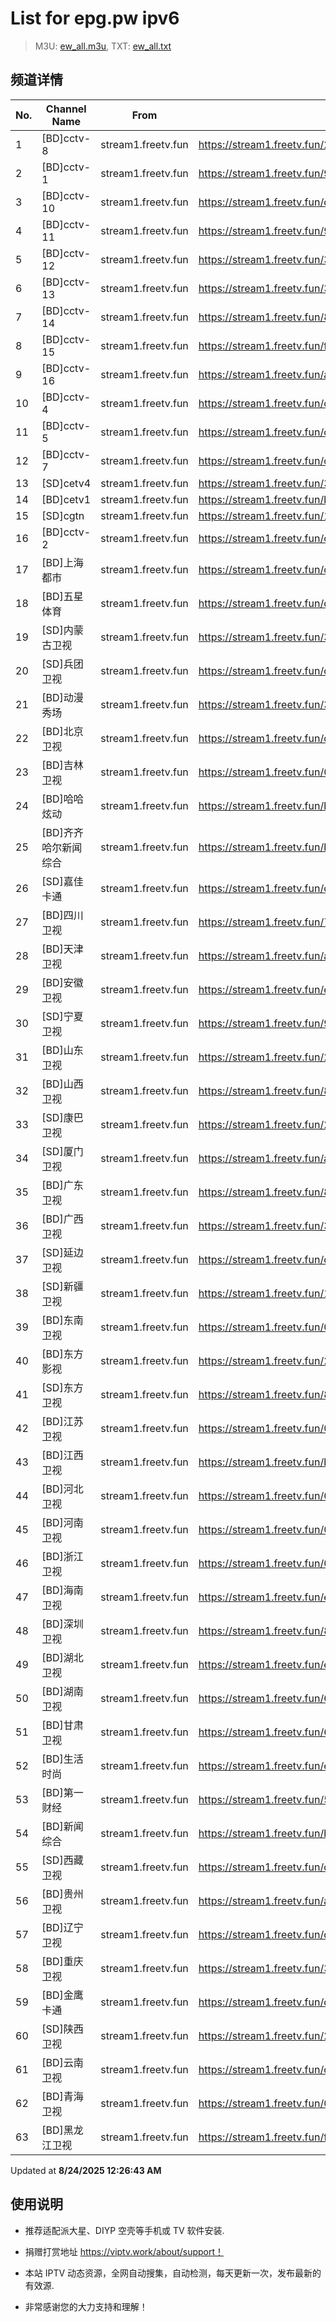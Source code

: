 # List for **epg.pw ipv6**

> M3U: [ew_all.m3u](./ew_all.m3u ), TXT: [ew_all.txt](./txt/ew_all.txt )

## 频道详情

| No. | Channel Name | From | Source |
| --- | ------------ | ---- | ------ |
| 1 | [BD]cctv-8 | stream1.freetv.fun | <https://stream1.freetv.fun/2e306ebe387de83590a676b156f6db16f86d4c598cb04b945d3a9deb2a2f5f68.m3u8> |
| 2 | [BD]cctv-1 | stream1.freetv.fun | <https://stream1.freetv.fun/9f1b84dd3a947a7915d0bc74607ef26453ecebe1bbc5d5c0fa624007ac18b0ec.m3u8> |
| 3 | [BD]cctv-10 | stream1.freetv.fun | <https://stream1.freetv.fun/df5aff7f8638d5cf01c18766c9a82ec938338c8c84e146629b6570a1ce8294e4.m3u8> |
| 4 | [BD]cctv-11 | stream1.freetv.fun | <https://stream1.freetv.fun/9c59f5beadd8a695f0a120d729dae759c68e08701492a973786a2cbca602cdc3.m3u8> |
| 5 | [BD]cctv-12 | stream1.freetv.fun | <https://stream1.freetv.fun/37073f335f6548a0fb7f92f1bb7cae6ba293f35aeaa97c8b0d5b25b3df639dbd.m3u8> |
| 6 | [BD]cctv-13 | stream1.freetv.fun | <https://stream1.freetv.fun/3466bfc0dd7b8f0051570c9b0c713adfd3379d4741e59a1579f3f2325a30fd70.m3u8> |
| 7 | [BD]cctv-14 | stream1.freetv.fun | <https://stream1.freetv.fun/8d6bfe1074e7dad026cde829d34d8e3ab9aeb16e453737d37853193da9452e3a.m3u8> |
| 8 | [BD]cctv-15 | stream1.freetv.fun | <https://stream1.freetv.fun/f873840c8cf66db178a23933c9d8052f3e99a34f882998fb917afe1316e4aa63.m3u8> |
| 9 | [BD]cctv-16 | stream1.freetv.fun | <https://stream1.freetv.fun/a18231e4a2cb9c62f36324dd04dd68d63656660e7dba97b9a3a70daab8e6a5db.m3u8> |
| 10 | [BD]cctv-4 | stream1.freetv.fun | <https://stream1.freetv.fun/c5ee56021f1b1f6330f6cfc08eed171ae111e8cf9233ec74616126498c309b54.m3u8> |
| 11 | [BD]cctv-5 | stream1.freetv.fun | <https://stream1.freetv.fun/c7dc975f87d295ccbba1ee7a16abe46240503a593e0fdd1f3930eabb0004f488.m3u8> |
| 12 | [BD]cctv-7 | stream1.freetv.fun | <https://stream1.freetv.fun/cd690c875afc439a7074a2c0c1782b8b55d336896a34905eb02045736eae6923.m3u8> |
| 13 | [SD]cetv4 | stream1.freetv.fun | <https://stream1.freetv.fun/3a34660b005e31fcc4bdaeaf78ce364a5661aea40e8d877fc1e068e4551c269e.m3u8> |
| 14 | [BD]cetv1 | stream1.freetv.fun | <https://stream1.freetv.fun/b983a8a5adb5323c774107f8051b54d1581c72d82802631bcc3896bd61e12e3d.m3u8> |
| 15 | [SD]cgtn | stream1.freetv.fun | <https://stream1.freetv.fun/160bf076caab518010279e611dd0507fe4f7669319059bcbd84f387cf08b6cfc.m3u8> |
| 16 | [BD]cctv-2 | stream1.freetv.fun | <https://stream1.freetv.fun/cd5157545b82f5dd9d883d92e2a9604dc937707818140cc89c4358c48e5374d0.m3u8> |
| 17 | [BD]上海都市 | stream1.freetv.fun | <https://stream1.freetv.fun/c51379ba4852f1be15b1a0bc4332b09049cb4df778fff224c8966217566ac38a.m3u8> |
| 18 | [BD]五星体育 | stream1.freetv.fun | <https://stream1.freetv.fun/d99d90dcb204a091467cada6295ceb8dfb0cf5c3890378e1d0f57ec8ef9922f0.m3u8> |
| 19 | [SD]内蒙古卫视 | stream1.freetv.fun | <https://stream1.freetv.fun/3613799027c7d64d6ab4ee57247de6a82c45b329e31c67de09593a344e208f9a.m3u8> |
| 20 | [SD]兵团卫视 | stream1.freetv.fun | <https://stream1.freetv.fun/c5a44dd8123afd8b442aa6ae91890930a4e27022195bb9341e351dc9e4714657.m3u8> |
| 21 | [BD]动漫秀场 | stream1.freetv.fun | <https://stream1.freetv.fun/3db4e163a68d0e426d82c41072c03763ff9708ec882448590e3096d87f073067.m3u8> |
| 22 | [BD]北京卫视 | stream1.freetv.fun | <https://stream1.freetv.fun/d85f2b571ef78d388b992720c94c38c0292376804051cabbc294cc6a510ee69a.m3u8> |
| 23 | [BD]吉林卫视 | stream1.freetv.fun | <https://stream1.freetv.fun/0b90323f7aac29f7c1068a13a8a5316781f89619d1173eb95ceaaa5f7784d888.m3u8> |
| 24 | [BD]哈哈炫动 | stream1.freetv.fun | <https://stream1.freetv.fun/b435063b71b5f3ed95ab500118314f5e9f3289f3afcbb7c0dba3b0e9e5dff943.m3u8> |
| 25 | [BD]齐齐哈尔新闻综合 | stream1.freetv.fun | <https://stream1.freetv.fun/b3b0eb1ec1f80532e3404280bcbe0f7bc2a29140089627ccfb572943ae605eae.m3u8> |
| 26 | [SD]嘉佳卡通 | stream1.freetv.fun | <https://stream1.freetv.fun/c35e7322dda3b1dad2e328269a875ee5a916dc42ea2abf9dedac1d7743c18f42.m3u8> |
| 27 | [BD]四川卫视 | stream1.freetv.fun | <https://stream1.freetv.fun/7517a57393152a87736b70419c4f52cd01e317a6c75a21482f4c6542d6cce74d.m3u8> |
| 28 | [BD]天津卫视 | stream1.freetv.fun | <https://stream1.freetv.fun/ad6116f0606efa966076ed15f4dcaf3237764e218835fc4428df75937e12f783.m3u8> |
| 29 | [BD]安徽卫视 | stream1.freetv.fun | <https://stream1.freetv.fun/e25c944df2aaf987bf889108895b9e4364a3b6efdadc21b0a28e941bc2b1401d.m3u8> |
| 30 | [SD]宁夏卫视 | stream1.freetv.fun | <https://stream1.freetv.fun/9be1a78f9835a94af3bb51243adbd6a6ce85955078f29644e0a6cd75fac5fdbd.m3u8> |
| 31 | [BD]山东卫视 | stream1.freetv.fun | <https://stream1.freetv.fun/22b1b214ae8491fe44102d564da4ee8b563f8ac9f94734edee9912b81e2156c3.m3u8> |
| 32 | [BD]山西卫视 | stream1.freetv.fun | <https://stream1.freetv.fun/8b2e095ac5c86576931623b57a86a754478a617594d841aec69d40df7a3717b6.m3u8> |
| 33 | [SD]康巴卫视 | stream1.freetv.fun | <https://stream1.freetv.fun/295dab8dd3a41d46b785fb58e7500b7009075daa90a521415f2aa8c5f90d94fa.m3u8> |
| 34 | [SD]厦门卫视 | stream1.freetv.fun | <https://stream1.freetv.fun/aa65dd411565991ace44f9e5934bd018fdd52122e052d471a363b6ee839e1079.m3u8> |
| 35 | [BD]广东卫视 | stream1.freetv.fun | <https://stream1.freetv.fun/8eafbdbde454f6aecda8f111d0b3af99b5f84bcd1741b724bf3a9d8ee7c3a2d6.m3u8> |
| 36 | [BD]广西卫视 | stream1.freetv.fun | <https://stream1.freetv.fun/3221b03f53182c60f221a3ecf4bf696403c69d95cf038b71de64827ceeb6039a.m3u8> |
| 37 | [SD]延边卫视 | stream1.freetv.fun | <https://stream1.freetv.fun/d2ea3a364fa453b29060ebccb5a06a1941755859c0182ab0f071473c08738fc2.m3u8> |
| 38 | [SD]新疆卫视 | stream1.freetv.fun | <https://stream1.freetv.fun/100024dc507775c906957dfd7f48fd8efcde787ba9e6c2ec20dba19632fa9ef9.m3u8> |
| 39 | [BD]东南卫视 | stream1.freetv.fun | <https://stream1.freetv.fun/0d99a9f51ddeac599837edb17e8e7f077991333b896ad5b5cb11cc6d1138284d.m3u8> |
| 40 | [BD]东方影视 | stream1.freetv.fun | <https://stream1.freetv.fun/24b2b7048074d6989b0b0bdbb6cf188930ea474e17a5a04641c5313791b6791a.m3u8> |
| 41 | [SD]东方卫视 | stream1.freetv.fun | <https://stream1.freetv.fun/80dc1429009b2b833e1dd48886cc7084681693f04e714fae2fb0a1f29efe324c.m3u8> |
| 42 | [BD]江苏卫视 | stream1.freetv.fun | <https://stream1.freetv.fun/01b851dae44cff98a76743a5ddb498f400c09c17715b916b5f9a6bcd2c6863e9.m3u8> |
| 43 | [BD]江西卫视 | stream1.freetv.fun | <https://stream1.freetv.fun/bc4d49bde015fc24aafb924423536d9ec2f09ad3d55313e4a482ba85ae48b175.m3u8> |
| 44 | [BD]河北卫视 | stream1.freetv.fun | <https://stream1.freetv.fun/001dee3ca98c60752fbb8ec283d79ca4e36ea48e670272f0754e21c08193992d.m3u8> |
| 45 | [BD]河南卫视 | stream1.freetv.fun | <https://stream1.freetv.fun/09c69b79710a84cb0eafe3fd4b5b2968cf6c8b5a7690a52df05e907a40513400.m3u8> |
| 46 | [BD]浙江卫视 | stream1.freetv.fun | <https://stream1.freetv.fun/0f56a254bdeb1e7363b9f45a843d64348f90431b4a7a02726014c395f6a4abcc.m3u8> |
| 47 | [BD]海南卫视 | stream1.freetv.fun | <https://stream1.freetv.fun/ee9c078398053ac38fb24be763ec0d6ef9d8d6a8c5b97798d9ed966ca97d5dc6.m3u8> |
| 48 | [BD]深圳卫视 | stream1.freetv.fun | <https://stream1.freetv.fun/83e8b450c90348dc8c1a595f04cc7ac388754606cfc999c628a71eb3574789a5.m3u8> |
| 49 | [BD]湖北卫视 | stream1.freetv.fun | <https://stream1.freetv.fun/e410270d0e6f4b56d232ccc13ac4527e97851be708853ad4278b321d78566562.m3u8> |
| 50 | [BD]湖南卫视 | stream1.freetv.fun | <https://stream1.freetv.fun/68232f771e5e64ddcaf9a038ebb1aa747c384d46ab1f33fa5be113e6d0c6d298.m3u8> |
| 51 | [BD]甘肃卫视 | stream1.freetv.fun | <https://stream1.freetv.fun/62fc00b17e85a0f05bc7442ba4c507d0d9ed83d0e4c628543a0c8cc0f3c0e79e.m3u8> |
| 52 | [BD]生活时尚 | stream1.freetv.fun | <https://stream1.freetv.fun/e8843eefc1937554ba2fd44630eda3d4640478f1bc64b2a1cf44cfa81b0e85d3.m3u8> |
| 53 | [BD]第一财经 | stream1.freetv.fun | <https://stream1.freetv.fun/533f951c259e0a0db9189aab022c535bca241b30dbf0d18aca82012de4e8c080.m3u8> |
| 54 | [BD]新闻综合 | stream1.freetv.fun | <https://stream1.freetv.fun/b15ca8c8eccf56990df595ab996e237bea8d78d60312ad61da5559e1fd2c76ac.m3u8> |
| 55 | [SD]西藏卫视 | stream1.freetv.fun | <https://stream1.freetv.fun/d0dea518e03380212f173ec71ee7aa7a3efc6ee2cbc498e9177f919e0b6af500.m3u8> |
| 56 | [BD]贵州卫视 | stream1.freetv.fun | <https://stream1.freetv.fun/ac2cc34e78320babb7579a87222ed749118dfd342eeb44947e09608498c1c506.m3u8> |
| 57 | [BD]辽宁卫视 | stream1.freetv.fun | <https://stream1.freetv.fun/d3dcc003de14b3d200664af97ab0de4aaf1289e47bd717dc40876544cfc9424a.m3u8> |
| 58 | [BD]重庆卫视 | stream1.freetv.fun | <https://stream1.freetv.fun/35064b7b97e16194e13a8f7e7923eb4fbe20602735c6cee0b841db667975f904.m3u8> |
| 59 | [BD]金鹰卡通 | stream1.freetv.fun | <https://stream1.freetv.fun/d20d03fc60ad339d49e1d54e4379efc257a119c0a7ac7ab767e40d1823d7f89c.m3u8> |
| 60 | [SD]陕西卫视 | stream1.freetv.fun | <https://stream1.freetv.fun/20058cfa981d8fbeaa8fc1afbde907d357b433b9d97977925393a4bbfcb2af3e.m3u8> |
| 61 | [BD]云南卫视 | stream1.freetv.fun | <https://stream1.freetv.fun/c0e1952442c1ae44533949c512108508a74f96832eb8be8c3c0528460bbad827.m3u8> |
| 62 | [BD]青海卫视 | stream1.freetv.fun | <https://stream1.freetv.fun/021954e0bd23ff5994dc1c5280e02e9e28fbadbf2661aae937772b2c44c4b6a3.m3u8> |
| 63 | [BD]黑龙江卫视 | stream1.freetv.fun | <https://stream1.freetv.fun/fc4e235b3f4ae3806361dd059051de6d9156d404b0ec4961b95584dd462fcdbb.m3u8> |

Updated at **8/24/2025 12:26:43 AM**

## 使用说明

- 推荐适配派大星、DIYP 空壳等手机或 TV 软件安装.

- 捐赠打赏地址 <https://viptv.work/about/support！>

- 本站 IPTV 动态资源，全网自动搜集，自动检测，每天更新一次，发布最新的有效源.

- 非常感谢您的大力支持和理解！
